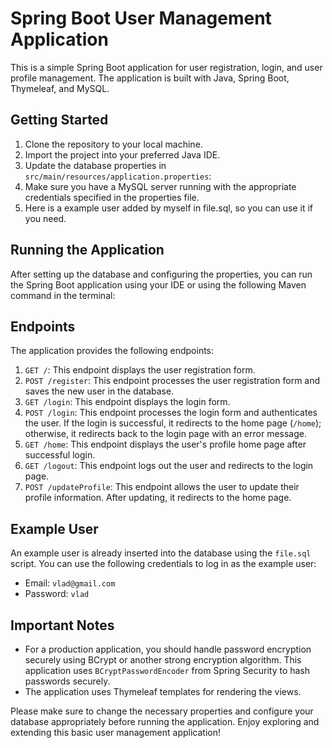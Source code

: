 # Spring Boot User Management Application

This is a simple Spring Boot application for user registration, login, and user profile management. The application is built with Java, Spring Boot, Thymeleaf, and MySQL.

## Getting Started

1. Clone the repository to your local machine.
2. Import the project into your preferred Java IDE.
3. Update the database properties in `src/main/resources/application.properties`:
4. Make sure you have a MySQL server running with the appropriate credentials specified in the properties file.
5. Here is a example user added by myself in file.sql, so you can use it if you need.

## Running the Application

After setting up the database and configuring the properties, you can run the Spring Boot application using your IDE or using the following Maven command in the terminal:

## Endpoints

The application provides the following endpoints:

1. `GET /`: This endpoint displays the user registration form.
2. `POST /register`: This endpoint processes the user registration form and saves the new user in the database.
3. `GET /login`: This endpoint displays the login form.
4. `POST /login`: This endpoint processes the login form and authenticates the user. If the login is successful, it redirects to the home page (`/home`); otherwise, it redirects back to the login page with an error message.
5. `GET /home`: This endpoint displays the user's profile home page after successful login.
6. `GET /logout`: This endpoint logs out the user and redirects to the login page.
7. `POST /updateProfile`: This endpoint allows the user to update their profile information. After updating, it redirects to the home page.

## Example User

An example user is already inserted into the database using the `file.sql` script. You can use the following credentials to log in as the example user:

- Email: `vlad@gmail.com`
- Password: `vlad`

## Important Notes

- For a production application, you should handle password encryption securely using BCrypt or another strong encryption algorithm. This application uses `BCryptPasswordEncoder` from Spring Security to hash passwords securely.
- The application uses Thymeleaf templates for rendering the views.

Please make sure to change the necessary properties and configure your database appropriately before running the application. Enjoy exploring and extending this basic user management application!
